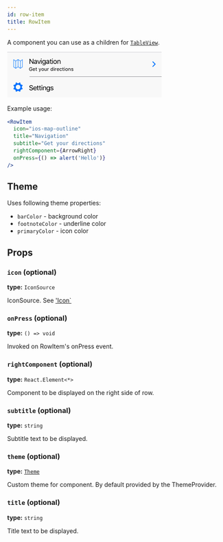 ```yaml
---
id: row-item
title: RowItem
---
```


A component you can use as a children for [`TableView`](table-view.html).

![RowItem component](assets/row-item.png)

Example usage:
```jsx
<RowItem
  icon="ios-map-outline"
  title="Navigation"
  subtitle="Get your directions"
  rightComponent={ArrowRight}
  onPress={() => alert('Hello')}
/>
```

## Theme
Uses following theme properties:
- `barColor` - background color
- `footnoteColor` - underline color
- `primaryColor` - icon color

## Props

### `icon` (optional)
**type:** `IconSource`

IconSource. See ['Icon`](icon.html#name)

### `onPress` (optional)
**type:** `() => void`

Invoked on RowItem's onPress event.

### `rightComponent` (optional)
**type:** `React.Element<*>`

Component to be displayed on the right side of row.

### `subtitle` (optional)
**type:** `string`

Subtitle text to be displayed.

### `theme` (optional)
**type:** [`Theme`](theme.html)

Custom theme for component. By default provided by the ThemeProvider.

### `title` (optional)
**type:** `string`

Title text to be displayed.
